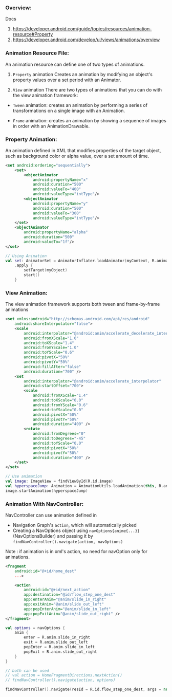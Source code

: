 ### Overview:
Docs
1. https://developer.android.com/guide/topics/resources/animation-resource#Property
2. https://developer.android.com/develop/ui/views/animations/overview

### Animation Resource File:
An animation resource can define one of two types of animations.

1. `Property` animation
Creates an animation by modifying an object's property values over a set period with an Animator.


2. `View` animation
There are two types of animations that you can do with the view animation framework:

- `Tween` animation: creates an animation by performing a series of transformations on a single image with an Animation.
    
- `Frame` animation: creates an animation by showing a sequence of images in order with an AnimationDrawable.

### Property Animation:
An animation defined in XML that modifies properties of the target object, such as background color or alpha value, over a set amount of time.
```xml
<set android:ordering="sequentially">
    <set>
        <objectAnimator
            android:propertyName="x"
            android:duration="500"
            android:valueTo="400"
            android:valueType="intType"/>
        <objectAnimator
            android:propertyName="y"
            android:duration="500"
            android:valueTo="300"
            android:valueType="intType"/>
    </set>
    <objectAnimator
        android:propertyName="alpha"
        android:duration="500"
        android:valueTo="1f"/>
</set>
```
```kotlin
// Using Animation
val set: AnimatorSet = AnimatorInflater.loadAnimator(myContext, R.animator.property_animator)
    .apply {
        setTarget(myObject)
        start()
    }
```

### View Animation:
The view animation framework supports both tween and frame-by-frame animations
```xml
<set xmlns:android="http://schemas.android.com/apk/res/android"
    android:shareInterpolator="false">
    <scale
        android:interpolator="@android:anim/accelerate_decelerate_interpolator"
        android:fromXScale="1.0"
        android:toXScale="1.4"
        android:fromYScale="1.0"
        android:toYScale="0.6"
        android:pivotX="50%"
        android:pivotY="50%"
        android:fillAfter="false"
        android:duration="700" />
    <set
        android:interpolator="@android:anim/accelerate_interpolator"
        android:startOffset="700">
        <scale
            android:fromXScale="1.4"
            android:toXScale="0.0"
            android:fromYScale="0.6"
            android:toYScale="0.0"
            android:pivotX="50%"
            android:pivotY="50%"
            android:duration="400" />
        <rotate
            android:fromDegrees="0"
            android:toDegrees="-45"
            android:toYScale="0.0"
            android:pivotX="50%"
            android:pivotY="50%"
            android:duration="400" />
    </set>
</set>
```
```kotlin
// Use animation
val image: ImageView = findViewById(R.id.image)
val hyperspaceJump: Animation = AnimationUtils.loadAnimation(this, R.anim.hyperspace_jump)
image.startAnimation(hyperspaceJump)
```

### Animation With NavController:
NavController can use animation defined in
- Navigation Graph's `action`, which will automatically picked
- Creating a NavOptions object using `navOptions{anime{...}}` (NavOptionsBuilder) and passing it by `findNavController().navigate(action, navOptions)`

Note : if animation is in xml's action, no need for navOption only for animations.
```xml
<fragment
    android:id="@+id/home_dest"
    ...>

    <action
        android:id="@+id/next_action"
        app:destination="@id/flow_step_one_dest"
        app:enterAnim="@anim/slide_in_right"
        app:exitAnim="@anim/slide_out_left"
        app:popEnterAnim="@anim/slide_in_left"
        app:popExitAnim="@anim/slide_out_right" />
</fragment>
```

```kotlin
val options = navOptions {
    anim {
        enter = R.anim.slide_in_right
        exit = R.anim.slide_out_left
        popEnter = R.anim.slide_in_left
        popExit = R.anim.slide_out_right
    }
}

// both can be used
// val action = HomeFragmentDirections.nextAction()
// findNavController().navigate(action, options)

findNavController().navigate(resId = R.id.flow_step_one_dest, args = null, navOptions = options)
```